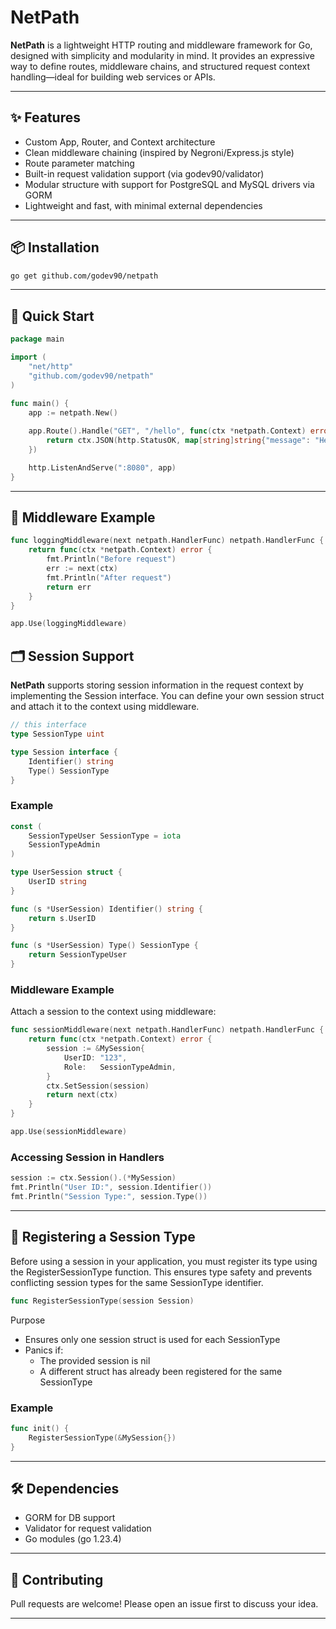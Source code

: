 # NetPath

**NetPath** is a lightweight HTTP routing and middleware framework for Go, designed with simplicity and modularity in mind. It provides an expressive way to define routes, middleware chains, and structured request context handling—ideal for building web services or APIs.

---

## ✨ Features

- Custom App, Router, and Context architecture
- Clean middleware chaining (inspired by Negroni/Express.js style)
- Route parameter matching
- Built-in request validation support (via godev90/validator)
- Modular structure with support for PostgreSQL and MySQL drivers via GORM
- Lightweight and fast, with minimal external dependencies

---

## 📦 Installation
```bash
go get github.com/godev90/netpath
```

---

## 🚀 Quick Start
```go
package main

import (
    "net/http"
    "github.com/godev90/netpath"
)

func main() {
    app := netpath.New()
    
    app.Route().Handle("GET", "/hello", func(ctx *netpath.Context) error {
        return ctx.JSON(http.StatusOK, map[string]string{"message": "Hello, world!"})
    })

    http.ListenAndServe(":8080", app)
}
```

--- 

## 🔧 Middleware Example
```go
func loggingMiddleware(next netpath.HandlerFunc) netpath.HandlerFunc {
    return func(ctx *netpath.Context) error {
        fmt.Println("Before request")
        err := next(ctx)
        fmt.Println("After request")
        return err
    }
}

app.Use(loggingMiddleware)
```

## 🗂 Session Support
**NetPath** supports storing session information in the request context by implementing the Session interface.
You can define your own session struct and attach it to the context using middleware.

```go
// this interface
type SessionType uint

type Session interface {
    Identifier() string
    Type() SessionType
}
```

### Example
```go
const (
    SessionTypeUser SessionType = iota
    SessionTypeAdmin
)

type UserSession struct {
    UserID string
}

func (s *UserSession) Identifier() string {
    return s.UserID
}

func (s *UserSession) Type() SessionType {
    return SessionTypeUser
}
```

### Middleware Example
Attach a session to the context using middleware:
```go
func sessionMiddleware(next netpath.HandlerFunc) netpath.HandlerFunc {
    return func(ctx *netpath.Context) error {
        session := &MySession{
            UserID: "123",
            Role:   SessionTypeAdmin,
        }
        ctx.SetSession(session)
        return next(ctx)
    }
}

app.Use(sessionMiddleware)
```

### Accessing Session in Handlers
```go
session := ctx.Session().(*MySession)
fmt.Println("User ID:", session.Identifier())
fmt.Println("Session Type:", session.Type())
```

---

## 🔐 Registering a Session Type

Before using a session in your application, you must register its type using the RegisterSessionType function. This ensures type safety and prevents conflicting session types for the same SessionType identifier.

```go
func RegisterSessionType(session Session)
```

Purpose
- Ensures only one session struct is used for each SessionType
- Panics if:
  - The provided session is nil
  - A different struct has already been registered for the same SessionType


### Example 
```go
func init() {
    RegisterSessionType(&MySession{})
}
```

---

## 🛠 Dependencies
- GORM for DB support
- Validator for request validation
- Go modules (go 1.23.4)

---

## 🤝 Contributing

Pull requests are welcome! Please open an issue first to discuss your idea.

---